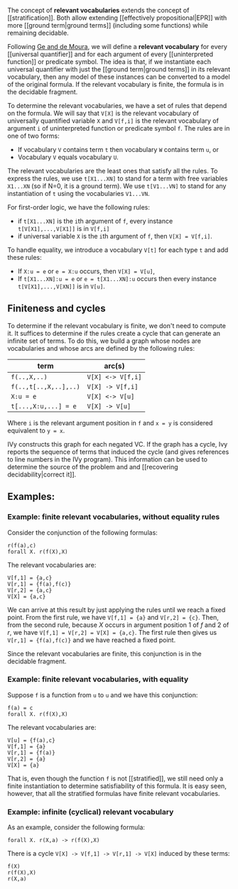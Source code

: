 The concept of **relevant vocabularies** extends the concept of [[stratification]]. Both allow extending [[effectively propositional|EPR]] with more [[ground term|ground terms]] (including some functions) while remaining decidable.

Following [Ge and de Moura](http://leodemoura.github.io/files/ci.pdf), we will define a **relevant vocabulary** for every [[universal quantifier]] and for each argument of every [[uninterpreted function]] or predicate symbol. The idea is that, if we instantiate each universal quantifier with just the [[ground term|ground terms]] in its relevant vocabulary, then any model of these instances can be converted to a model of the original formula. If the relevant vocabulary is finite, the formula is in the decidable fragment.

To determine the relevant vocabularies, we have a set of rules that depend on the formula. We will say that `V[X]` is the relevant vocabulary of universally quantified variable `X` and `V[f,i]` is the relevant vocabulary of argument `i` of uninterpreted function or predicate symbol `f`.  The rules are in one of two forms:

- If vocabulary `V` contains term `t` then vocabulary `W` contains term `u`, or
- Vocabulary `V` equals vocabulary `U`.

The relevant vocabularies are the least ones that satisfy all the rules. To express the rules, we use `t[X1...XN]` to stand for a term with free variables `X1...XN` (so if N=0, it is a ground term). We use `t[V1...VN]` to stand for any instantiation of `t` using the
vocabularies `V1...VN`.

For first-order logic, we have the following rules:

- if `t[X1...XN]` is the `i`th argument of `f`, every instance `t[V[X1],...,V[X1]]` is in `V[f,i]`
- if universal variable `X` is the `i`th argument of `f`, then `V[X] = V[f,i]`.

To handle equality, we introduce a vocabulary `V[t]` for each type `t` and add these rules:

- If `X:u = e` or `e = X:u` occurs, then `V[X] = V[u]`,
- If `t[X1...XN]:u = e` or `e = t[X1...XN]:u`  occurs then every instance `t[V[X1],...,V[XN]]` is in `V[u]`.

## Finiteness and cycles

To determine if the relevant vocabulary is finite, we don't need to compute it. It suffices to determine if the rules create a cycle that can generate an infinite set of terms.  To do this, we build a graph whose nodes are vocabularies and whose arcs are defined by the
following rules:

| term                 |  arc(s)         |
|----------------------|-----------------|
| `f(..,X,..)`           | `V[X] <-> V[f,i]` |
| `f(..,t[..,X,..],..)`  | `V[X] -> V[f,i]`  |
| `X:u = e`              | `V[X] <-> V[u]`   |
| `t[...,X:u,...] = e`   | `V[X] -> V[u]`    |

Where `i` is the relevant argument position in `f` and `x = y` is considered equivalent to `y = x`.

IVy constructs this graph for each negated VC. If the graph has a cycle, Ivy reports the sequence of terms that induced the cycle (and gives references to line numbers in the IVy program). This information can be used to determine the source of the problem and and [[recovering decidability|correct it]].


## Examples:

### Example: finite relevant vocabularies, without equality rules

Consider the conjunction of the following formulas:

```
r(f(a),c)
forall X. r(f(X),X)
```

The relevant vocabularies are:

```
V[f,1] = {a,c}
V[r,1] = {f(a),f(c)}
V[r,2] = {a,c}
V[X] = {a,c}
```

We can arrive at this result by just applying the rules until we reach a fixed point. From the first rule, we have `V[f,1] = {a}` and `V[r,2] = {c}`. Then, from the second rule, because *X* occurs in argument position 1 of *f* and 2 of *r*, we have `V[f,1] = V[r,2] = V[X] = {a,c}`.  The first rule then gives us `V[r,1] = {f(a),f(c)}` and we have reached a fixed point.

Since the relevant vocabularies are finite, this conjunction is in the decidable fragment.


### Example: finite relevant vocabularies, with equality

Suppose `f` is a function from `u` to `u` and we have this conjunction:

```
f(a) = c
forall X. r(f(X),X)
```

The relevant vocabularies are:

```
V[u] = {f(a),c}
V[f,1] = {a}
V[r,1] = {f(a)}
V[r,2] = {a}
V[X] = {a}
```

That is, even though the function `f` is not [[stratified]], we still need only a finite instantiation to determine satisfiability of this formula. It is easy seen, however, that all the stratified formulas have finite relevant vocabularies.

### Example: infinite (cyclical) relevant vocabulary

As an example, consider the following formula:

```
forall X. r(X,a) -> r(f(X),X)
```

There is a cycle `V[X] -> V[f,1] -> V[r,1] -> V[X]` induced by these terms:

```
f(X)
r(f(X),X)
r(X,a)
```
